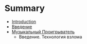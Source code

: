 # Summary

* [Introduction](README.md)
* [Введение](introduction/vvedenie.md)
* [Музыкальный Проигрыватель](musicplayer/muzikalnii_proigrivatel.md)
   * Введение. Технология взлома

